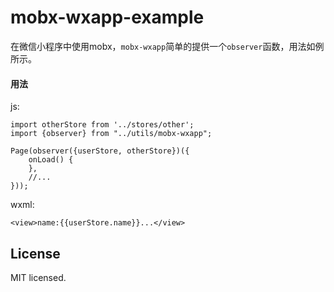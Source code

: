# mobx-wxapp-example
在微信小程序中使用mobx，`mobx-wxapp`简单的提供一个`observer`函数，用法如例所示。

#### 用法

js:
```
import otherStore from '../stores/other';
import {observer} from "../utils/mobx-wxapp";

Page(observer({userStore, otherStore})({
    onLoad() {
    },
    //...
}));

```
wxml:
```
<view>name:{{userStore.name}}...</view>
```

## License

MIT licensed.

